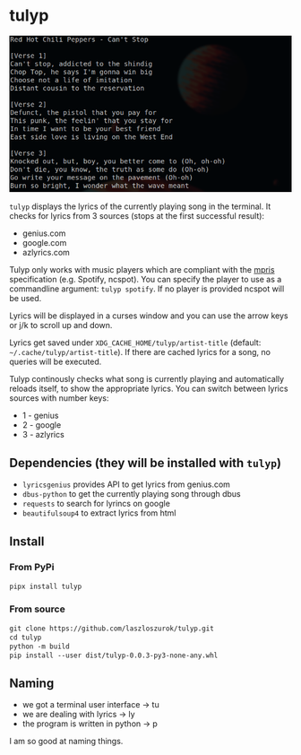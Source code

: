 # tulyp

![screenshot](https://raw.githubusercontent.com/laszloszurok/tulyp/main/images/screenshot.png)

`tulyp` displays the lyrics of the currently playing song in the terminal.
It checks for lyrics from 3 sources (stops at the first successful result):

* genius.com
* google.com
* azlyrics.com

Tulyp only works with music players which are compliant with the [mpris](https://wiki.archlinux.org/title/MPRIS) specification (e.g. Spotify, ncspot).
You can specify the player to use as a commandline argument: `tulyp spotify`.
If no player is provided ncspot will be used.

Lyrics will be displayed in a curses window and you can use the arrow keys or j/k to scroll up and down.

Lyrics get saved under `XDG_CACHE_HOME/tulyp/artist-title` (default: `~/.cache/tulyp/artist-title`).
If there are cached lyrics for a song, no queries will be executed.

Tulyp continously checks what song is currently playing and automatically reloads itself, to show the appropriate lyrics.
You can switch between lyrics sources with number keys:

* 1 - genius
* 2 - google
* 3 - azlyrics

## Dependencies (they will be installed with `tulyp`)

* `lyricsgenius` provides API to get lyrics from genius.com
* `dbus-python` to get the currently playing song through dbus
* `requests` to search for lyrincs on google
* `beautifulsoup4` to extract lyrics from html

## Install

### From PyPi

```shell
pipx install tulyp
```

### From source

```shell
git clone https://github.com/laszloszurok/tulyp.git
cd tulyp
python -m build
pip install --user dist/tulyp-0.0.3-py3-none-any.whl
```

## Naming

* we got a terminal user interface -> tu
* we are dealing with lyrics       -> ly
* the program is written in python -> p

I am so good at naming things.
